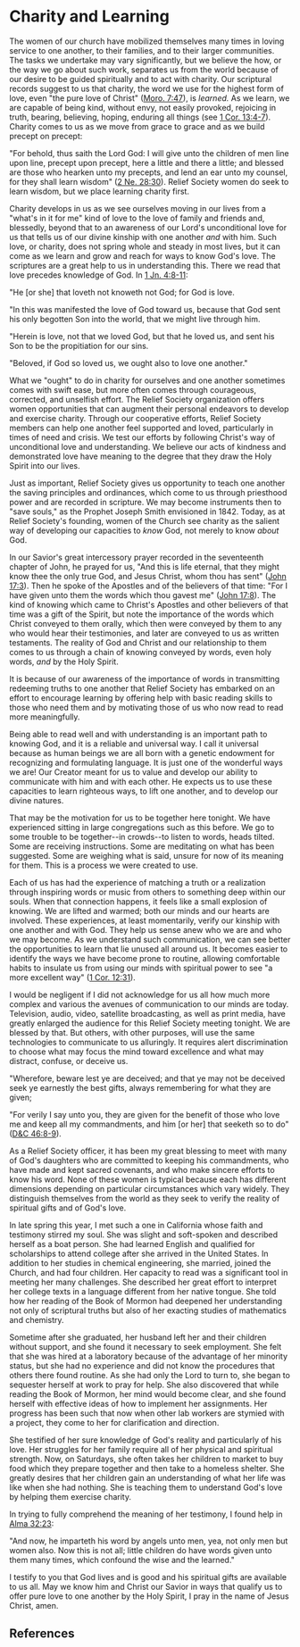 # Charity and Learning

The women of our church have mobilized themselves many times in loving service
to one another, to their families, and to their larger communities. The tasks
we undertake may vary significantly, but we believe the how, or the way we go
about such work, separates us from the world because of our desire to be
guided spiritually and to act with charity. Our scriptural records suggest to
us that charity, the word we use for the highest form of love, even "the pure
love of Christ" ([Moro. 7:47](/scriptures/bofm/moro/7.47?lang=eng#46)), is
_learned._ As we learn, we are capable of being kind, without envy, not easily
provoked, rejoicing in truth, bearing, believing, hoping, enduring all things
(see [1 Cor. 13:4-7](/scriptures/nt/1-cor/13.4-7?lang=eng#3)). Charity comes
to us as we move from grace to grace and as we build precept on precept:

"For behold, thus saith the Lord God: I will give unto the children of men
line upon line, precept upon precept, here a little and there a little; and
blessed are those who hearken unto my precepts, and lend an ear unto my
counsel, for they shall learn wisdom" ([2 Ne.
28:30](/scriptures/bofm/2-ne/28.30?lang=eng#29)). Relief Society women do seek
to learn wisdom, but we place learning charity first.

Charity develops in us as we see ourselves moving in our lives from a "what's
in it for me" kind of love to the love of family and friends and, blessedly,
beyond that to an awareness of our Lord's unconditional love for us that tells
us of our divine kinship with one another _and_ with him. Such love, or
charity, does not spring whole and steady in most lives, but it can come as we
learn and grow and reach for ways to know God's love. The scriptures are a
great help to us in understanding this. There we read that love precedes
knowledge of God. In [1 Jn. 4:8-11](/scriptures/nt/1-jn/4.8-11?lang=eng#7):

"He [or she] that loveth not knoweth not God; for God is love.

"In this was manifested the love of God toward us, because that God sent his
only begotten Son into the world, that we might live through him.

"Herein is love, not that we loved God, but that he loved us, and sent his Son
to be the propitiation for our sins.

"Beloved, if God so loved us, we ought also to love one another."

What we "ought" to do in charity for ourselves and one another sometimes comes
with swift ease, but more often comes through courageous, corrected, and
unselfish effort. The Relief Society organization offers women opportunities
that can augment their personal endeavors to develop and exercise charity.
Through our cooperative efforts, Relief Society members can help one another
feel supported and loved, particularly in times of need and crisis. We test
our efforts by following Christ's way of unconditional love and understanding.
We believe our acts of kindness and demonstrated love have meaning to the
degree that they draw the Holy Spirit into our lives.

Just as important, Relief Society gives us opportunity to teach one another
the saving principles and ordinances, which come to us through priesthood
power and are recorded in scripture. We may become instruments then to "save
souls," as the Prophet Joseph Smith envisioned in 1842. Today, as at Relief
Society's founding, women of the Church see charity as the salient way of
developing our capacities to _know_ God, not merely to know _about_ God.

In our Savior's great intercessory prayer recorded in the seventeenth chapter
of John, he prayed for us, "And this is life eternal, that they might know
thee the only true God, and Jesus Christ, whom thou has sent" ([John
17:3](/scriptures/nt/john/17.3?lang=eng#2)). Then he spoke of the Apostles and
of the believers of that time: "For I have given unto them the words which
thou gavest me" ([John 17:8](/scriptures/nt/john/17.8?lang=eng#7)). The kind
of knowing which came to Christ's Apostles and other believers of that time
was a gift of the Spirit, but note the importance of the words which Christ
conveyed to them orally, which then were conveyed by them to any who would
hear their testimonies, and later are conveyed to us as written testaments.
The reality of God and Christ and our relationship to them comes to us through
a chain of knowing conveyed by words, even holy words, _and_ by the Holy
Spirit.

It is because of our awareness of the importance of words in transmitting
redeeming truths to one another that Relief Society has embarked on an effort
to encourage learning by offering help with basic reading skills to those who
need them and by motivating those of us who now read to read more
meaningfully.

Being able to read well and with understanding is an important path to knowing
God, and it is a reliable and universal way. I call it universal because as
human beings we are all born with a genetic endowment for recognizing and
formulating language. It is just one of the wonderful ways we are! Our Creator
meant for us to value and develop our ability to communicate with him and with
each other. He expects us to use these capacities to learn righteous ways, to
lift one another, and to develop our divine natures.

That may be the motivation for us to be together here tonight. We have
experienced sitting in large congregations such as this before. We go to some
trouble to be together--in crowds--to listen to words, heads tilted. Some are
receiving instructions. Some are meditating on what has been suggested. Some
are weighing what is said, unsure for now of its meaning for them. This is a
process we were created to use.

Each of us has had the experience of matching a truth or a realization through
inspiring words or music from others to something deep within our souls. When
that connection happens, it feels like a small explosion of knowing. We are
lifted and warmed; both our minds and our hearts are involved. These
experiences, at least momentarily, verify our kinship with one another and
with God. They help us sense anew who we are and who we may become. As we
understand such communication, we can see better the opportunities to learn
that lie unused all around us. It becomes easier to identify the ways we have
become prone to routine, allowing comfortable habits to insulate us from using
our minds with spiritual power to see "a more excellent way" ([1 Cor.
12:31](/scriptures/nt/1-cor/12.31?lang=eng#30)).

I would be negligent if I did not acknowledge for us all how much more complex
and various the avenues of communication to our minds are today. Television,
audio, video, satellite broadcasting, as well as print media, have greatly
enlarged the audience for this Relief Society meeting tonight. We are blessed
by that. But others, with other purposes, will use the same technologies to
communicate to us alluringly. It requires alert discrimination to choose what
may focus the mind toward excellence and what may distract, confuse, or
deceive us.

"Wherefore, beware lest ye are deceived; and that ye may not be deceived seek
ye earnestly the best gifts, always remembering for what they are given;

"For verily I say unto you, they are given for the benefit of those who love
me and keep all my commandments, and him [or her] that seeketh so to do"
([D&amp;C 46:8-9](/scriptures/dc-testament/dc/46.8-9?lang=eng#7)).

As a Relief Society officer, it has been my great blessing to meet with many
of God's daughters who are committed to keeping his commandments, who have
made and kept sacred covenants, and who make sincere efforts to know his word.
None of these women is typical because each has different dimensions depending
on particular circumstances which vary widely. They distinguish themselves
from the world as they seek to verify the reality of spiritual gifts and of
God's love.

In late spring this year, I met such a one in California whose faith and
testimony stirred my soul. She was slight and soft-spoken and described
herself as a boat person. She had learned English and qualified for
scholarships to attend college after she arrived in the United States. In
addition to her studies in chemical engineering, she married, joined the
Church, and had four children. Her capacity to read was a significant tool in
meeting her many challenges. She described her great effort to interpret her
college texts in a language different from her native tongue. She told how her
reading of the Book of Mormon had deepened her understanding not only of
scriptural truths but also of her exacting studies of mathematics and
chemistry.

Sometime after she graduated, her husband left her and their children without
support, and she found it necessary to seek employment. She felt that she was
hired at a laboratory because of the advantage of her minority status, but she
had no experience and did not know the procedures that others there found
routine. As she had only the Lord to turn to, she began to sequester herself
at work to pray for help. She also discovered that while reading the Book of
Mormon, her mind would become clear, and she found herself with effective
ideas of how to implement her assignments. Her progress has been such that now
when other lab workers are stymied with a project, they come to her for
clarification and direction.

She testified of her sure knowledge of God's reality and particularly of his
love. Her struggles for her family require all of her physical and spiritual
strength. Now, on Saturdays, she often takes her children to market to buy
food which they prepare together and then take to a homeless shelter. She
greatly desires that her children gain an understanding of what her life was
like when she had nothing. She is teaching them to understand God's love by
helping them exercise charity.

In trying to fully comprehend the meaning of her testimony, I found help in
[Alma 32:23](/scriptures/bofm/alma/32.23?lang=eng#22):

"And now, he imparteth his word by angels unto men, yea, not only men but
women also. Now this is not all; little children do have words given unto them
many times, which confound the wise and the learned."

I testify to you that God lives and is good and his spiritual gifts are
available to us all. May we know him and Christ our Savior in ways that
qualify us to offer pure love to one another by the Holy Spirit, I pray in the
name of Jesus Christ, amen.

## References

